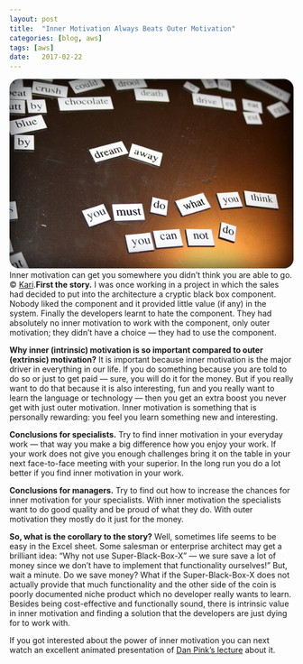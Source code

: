 ```yaml
---
layout:	post
title:	"Inner Motivation Always Beats Outer Motivation"
categories: [blog, aws]
tags: [aws]
date:	2017-02-22
---
```


  ![](/img/1*i-4ZvRrpgvwJGKZGJx9P_A.jpeg)Inner motivation can get you somewhere you didn’t think you are able to go. © [Kari](https://www.flickr.com/people/designsbykari/).**First the story.** I was once working in a project in which the sales had decided to put into the architecture a cryptic black box component. Nobody liked the component and it provided little value (if any) in the system. Finally the developers learnt to hate the component. They had absolutely no inner motivation to work with the component, only outer motivation; they didn’t have a choice — they had to use the component.

**Why inner (intrinsic) motivation is so important compared to outer (extrinsic) motivation?** It is important because inner motivation is the major driver in everything in our life. If you do something because you are told to do so or just to get paid — sure, you will do it for the money. But if you really want to do that because it is also interesting, fun and you really want to learn the language or technology — then you get an extra boost you never get with just outer motivation. Inner motivation is something that is personally rewarding: you feel you learn something new and interesting.

**Conclusions for specialists.** Try to find inner motivation in your everyday work — that way you make a big difference how you enjoy your work. If your work does not give you enough challenges bring it on the table in your next face-to-face meeting with your superior. In the long run you do a lot better if you find inner motivation in your work.

**Conclusions for managers.** Try to find out how to increase the chances for inner motivation for your specialists. With inner motivation the specialists want to do good quality and be proud of what they do. With outer motivation they mostly do it just for the money.

**So, what is the corollary to the story?** Well, sometimes life seems to be easy in the Excel sheet. Some salesman or enterprise architect may get a brilliant idea: “Why not use Super-Black-Box-X” — we sure save a lot of money since we don’t have to implement that functionality ourselves!” But, wait a minute. Do we save money? What if the Super-Black-Box-X does not actually provide that much functionality and the other side of the coin is poorly documented niche product which no developer really wants to learn. Besides being cost-effective and functionally sound, there is intrinsic value in inner motivation and finding a solution that the developers are just dying for to work with.

If you got interested about the power of inner motivation you can next watch an excellent animated presentation of [Dan Pink’s lecture](https://www.youtube.com/watch?v=u6XAPnuFjJc) about it.

  